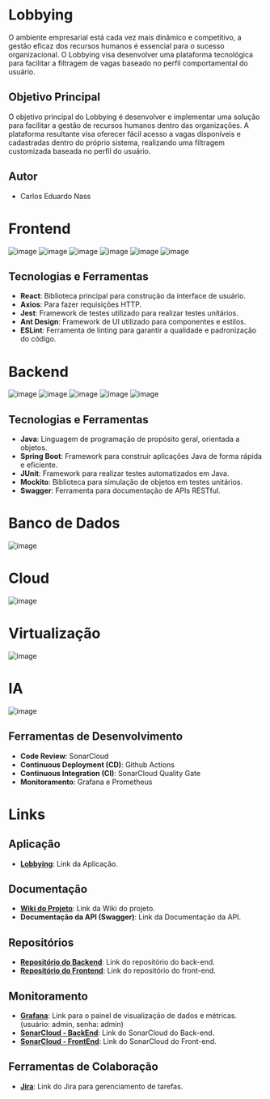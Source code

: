 # Lobbying

O ambiente empresarial está cada vez mais dinâmico e competitivo, a gestão eficaz dos recursos humanos é essencial para o sucesso organizacional. O Lobbying visa desenvolver uma plataforma tecnológica para facilitar a filtragem de vagas baseado no perfil comportamental do usuário.

## Objetivo Principal

O objetivo principal do Lobbying é desenvolver e implementar uma solução para facilitar a gestão de recursos humanos dentro das organizações. A plataforma resultante visa oferecer fácil acesso a vagas disponíveis e cadastradas dentro do próprio sistema, realizando uma filtragem customizada baseada no perfil do usuário.

## Autor

 * Carlos Eduardo Nass

# Frontend

![image](https://github.com/user-attachments/assets/a4354773-2f59-4681-a453-cf4c25ca4d1e) ![image](https://github.com/user-attachments/assets/d11304fa-03c7-4ac7-ab43-6bc2f6314010) ![image](https://github.com/user-attachments/assets/842a6587-b231-4c46-8a49-f4ce02188f19) ![image](https://github.com/user-attachments/assets/30b55bfd-22de-4739-9039-7bc90de867b9) ![image](https://github.com/user-attachments/assets/8d8e366b-0182-48eb-9b73-c0ed79725ee8) ![image](https://github.com/user-attachments/assets/c0d6739c-ce6e-4fbd-895f-074e09e25c14)

## Tecnologias e Ferramentas

 * **React**: Biblioteca principal para construção da interface de usuário.
 * **Axios**: Para fazer requisições HTTP.
 * **Jest**: Framework de testes utilizado para realizar testes unitários.
 * **Ant Design**: Framework de UI utilizado para componentes e estilos.
 * **ESLint**: Ferramenta de linting para garantir a qualidade e padronização do código.

# Backend

![image](https://github.com/user-attachments/assets/be2bbe6c-0370-4d51-b7e2-86b86056e20a) ![image](https://github.com/user-attachments/assets/ca38ca6a-22b5-4bac-b427-332c9a718218) ![image](https://github.com/user-attachments/assets/5aa520b8-e60b-4e2a-8758-f17db212b1d5) ![image](https://github.com/user-attachments/assets/21abaa9b-3b0a-49b1-824e-86af8e66213b) ![image](https://github.com/user-attachments/assets/6a544931-1165-418f-b3d7-b89f946596b4)

## Tecnologias e Ferramentas

 * **Java**: Linguagem de programação de propósito geral, orientada a objetos.
 * **Spring Boot**: Framework para construir aplicações Java de forma rápida e eficiente.
 * **JUnit**: Framework para realizar testes automatizados em Java.
 * **Mockito**: Biblioteca para simulação de objetos em testes unitários.
 * **Swagger**: Ferramenta para documentação de APIs RESTful.

# Banco de Dados

![image](https://github.com/user-attachments/assets/29e318d9-5880-4358-8185-cdd6b494d00a)

# Cloud

![image](https://github.com/user-attachments/assets/d6d728be-ef0a-4929-957b-0a943d0c8e9a)

# Virtualização

![image](https://github.com/user-attachments/assets/d8a4bda8-0235-4d9d-928b-0dd27ed8f2d7)

# IA

![image](https://github.com/user-attachments/assets/8b0cc598-714b-4d9e-a5aa-59bd82a15013)

## Ferramentas de Desenvolvimento

 * **Code Review**: SonarCloud
 * **Continuous Deployment (CD)**: Github Actions
 * **Continuous Integration (CI)**: SonarCloud Quality Gate
 * **Monitoramento**: Grafana e Prometheus

# Links

## Aplicação

 * [**Lobbying**](https://thelobbying.tech/login): Link da Aplicação.

## Documentação

 * [**Wiki do Projeto**](https://github.com/Carlos-Nass/lobbying/wiki): Link da Wiki do projeto.
 * **Documentação da API (Swagger)**: Link da Documentação da API.

## Repositórios

 * [**Repositório do Backend**](https://github.com/Carlos-Nass/lobbying_backend): Link do repositório do back-end.
 * [**Repositório do Frontend**](https://github.com/Carlos-Nass/lobbying-frontend): Link do repositório do front-end.

## Monitoramento

 * [**Grafana**](http://localhost:3000/goto/gUnMcd7Hg?orgId=1): Link para o painel de visualização de dados e métricas. (usuário: admin, senha: admin)
 * [**SonarCloud - BackEnd**](https://sonarcloud.io/project/overview?id=Carlos-Nass_lobbying_backend): Link do SonarCloud do Back-end.
 * [**SonarCloud - FrontEnd**](https://sonarcloud.io/project/overview?id=Carlos-Nass_lobbying-frontend): Link do SonarCloud do Front-end.

## Ferramentas de Colaboração

 * [**Jira**](https://lobbying.atlassian.net/jira/software/projects/SCRUM/boards/1?atlOrigin=eyJpIjoiMzU1ZmExYWJhOWM1NGNmYmE5MDZiMTBhYTgxYjMxNmUiLCJwIjoiaiJ9): Link do Jira para gerenciamento de tarefas.



